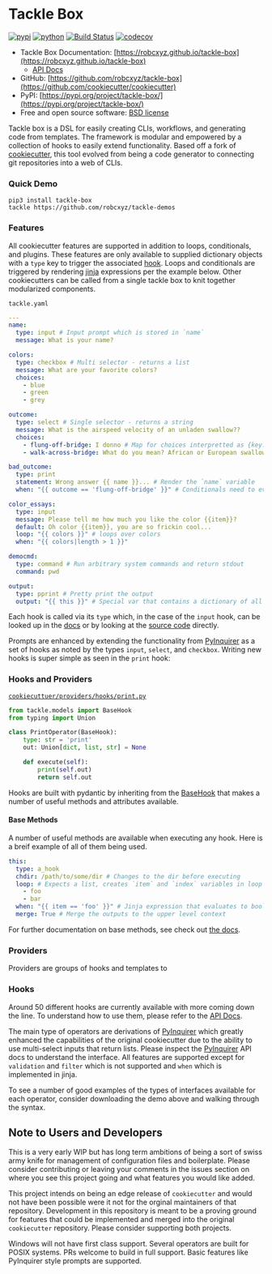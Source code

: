 # Tackle Box

[![pypi](https://img.shields.io/pypi/v/tackle-box.svg)](https://pypi.python.org/pypi/tackle-box)
[![python](https://img.shields.io/pypi/pyversions/tackle-box.svg)](https://pypi.python.org/pypi/tackle-box)
[![Build Status](https://travis-ci.org/robcxyz/tackle-box.svg?branch=master)](https://travis-ci.org/robcxyz/tackle-box)
[![codecov](https://codecov.io/gh/robcxyz/tackle-box/branch/master/graphs/badge.svg?branch=master)](https://codecov.io/github/robcxyz/tackle-box?branch=master)

* Tackle Box Documentation: [https://robcxyz.github.io/tackle-box](https://robcxyz.github.io/tackle-box)
    * [API Docs](https://robcxyz.github.io/tackle-box/docs/_build/html/cookiecutter.operators.html#submodules)
* GitHub: [https://github.com/robcxyz/tackle-box](https://github.com/cookiecutter/cookiecutter)
* PyPI: [https://pypi.org/project/tackle-box/](https://pypi.org/project/tackle-box/)
* Free and open source software: [BSD license](https://github.com/tackle-box/cookiecutter/blob/master/LICENSE)

Tackle box is a DSL for easily creating CLIs, workflows, and generating code from templates. The framework is modular and empowered by a collection of hooks to easily extend functionality. Based off a fork of [cookiecutter](https://github.com/cookiecutter/cookiecutter), this tool evolved from being a code generator to connecting git repositories into a web of CLIs.

### Quick Demo

<!--  TODO: Refactor -->
```
pip3 install tackle-box
tackle https://github.com/robcxyz/tackle-demos
```

### Features

All cookiecutter features are supported in addition to loops, conditionals, and plugins. These features are only available to supplied dictionary objects with a `type` key to trigger the associated [hook](tackle/models.py). Loops and conditionals are triggered by rendering [jinja](https://github.com/pallets/jinja) expressions per the example below. Other cookiecutters can be called from a single tackle box to knit together modularized components.

`tackle.yaml`
```yaml
---
name:
  type: input # Input prompt which is stored in `name`
  message: What is your name?

colors:
  type: checkbox # Multi selector - returns a list
  message: What are your favorite colors?
  choices:
    - blue
    - green
    - grey

outcome:
  type: select # Single selector - returns a string
  message: What is the airspeed velocity of an unladen swallow??
  choices:
    - flung-off-bridge: I donno # Map for choices interpretted as {key: question}
    - walk-across-bridge: What do you mean? African or European swallow?

bad_outcome:
  type: print
  statement: Wrong answer {{ name }}... # Render the `name` variable
  when: "{{ outcome == 'flung-off-bridge' }}" # Conditionals need to evaluate as booleans

color_essays:
  type: input
  message: Please tell me how much you like the color {{item}}?
  default: Oh color {{item}}, you are so frickin cool...
  loop: "{{ colors }}" # loops over colors
  when: "{{ colors|length > 1 }}"

democmd:
  type: command # Run arbitrary system commands and return stdout
  command: pwd

output:
  type: pprint # Pretty print the output
  output: "{{ this }}" # Special var that contains a dictionary of all the value
```

Each hook is called via its `type` which, in the case of the `input` hook, can be looked up in the [docs]() or by looking at the [source code]() directly.

Prompts are enhanced by extending the functionality from [PyInquirer](https://github.com/CITGuru/PyInquirer) as a set of hooks as noted by the types `input`, `select`, and `checkbox`. Writing new hooks is super simple as seen in the `print` hook:

### Hooks and Providers



[`cookiecuttuer/providers/hooks/print.py`](tackle/operators/print.py)

```python
from tackle.models import BaseHook
from typing import Union

class PrintOperator(BaseHook):
    type: str = 'print'
    out: Union[dict, list, str] = None

    def execute(self):
        print(self.out)
        return self.out
```

Hooks are built with pydantic by inheriting from the [BaseHook](tackle/models.py) that makes a number of useful methods and attributes available.

#### Base Methods

A number of useful methods are available when executing any hook. Here is a breif example of all of them being used.

```yaml
this:
  type: a_hook
  chdir: /path/to/some/dir # Changes to the dir before executing
  loop: # Expects a list, creates `item` and `index` variables in loop
    - foo
    - bar
  when: "{{ item == 'foo' }}" # Jinja expression that evaluates to boolean
  merge: True # Merge the outputs to the upper level context
```

For further documentation on base methods, see check out [the docs]().



### Providers

Providers are groups of hooks and templates to


### Hooks

Around 50 different hooks are currently available with more coming down the line. To understand how to use them, please refer to the [API Docs](https://robcxyz.github.io/tackle-box/docs/_build/html/cookiecutter.operators.html#submodules).

The main type of operators are derivations of [PyInquirer](https://github.com/CITGuru/PyInquirer) which greatly enhanced the capabilities of the original cookiecutter due to the ability to use multi-select inputs that return lists. Please inspect the [PyInquirer](https://github.com/CITGuru/PyInquirer) API docs to understand the interface. All features are supported except for `validation` and `filter` which is not supported and `when` which is implemented in jinja.

To see a number of good examples of the types of interfaces available for each operator, consider downloading the demo above and walking through the syntax.

## Note to Users and Developers

This is a very early WIP but has long term ambitions of being a sort of swiss army knife for management of configuration files and boilerplate. Please consider contributing or leaving your comments in the issues section on where you see this project going and what features you would like added.

This project intends on being an edge release of `cookiecutter` and would not have been possible were it not for the orginal maintainers of that repository.  Development in this repository is meant to be a proving ground for features that could be implemented and merged into the original `cookiecutter` repository. Please consider supporting both projects.

Windows will not have first class support. Several operators are built for POSIX systems.  PRs welcome to build in full support.  Basic features like PyInquirer style prompts are supported.
